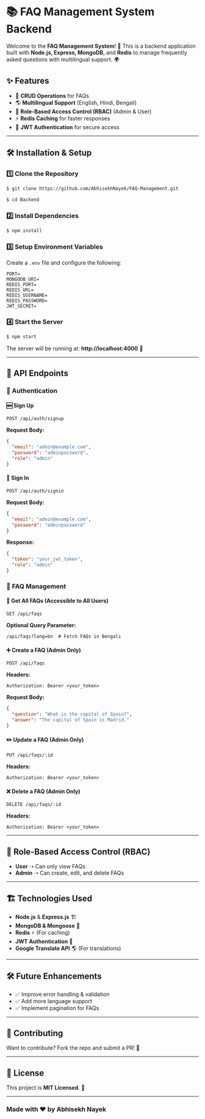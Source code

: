 # 📚 FAQ Management System Backend

Welcome to the **FAQ Management System**! 🚀 This is a backend application built with **Node.js, Express, MongoDB**, and **Redis** to manage frequently asked questions with multilingual support. 🌍

## ✨ Features

- 📝 **CRUD Operations** for FAQs
- 🌎 **Multilingual Support** (English, Hindi, Bengali)
- 🔑 **Role-Based Access Control (RBAC)** (Admin & User)
- ⚡ **Redis Caching** for faster responses
- 🔐 **JWT Authentication** for secure access

---

## 🛠️ Installation & Setup

### 1️⃣ Clone the Repository
```sh
$ git clone https://github.com/AbhisekhNayek/FAQ-Management.git

$ cd Backend
```

### 2️⃣ Install Dependencies
```sh
$ npm install
```

### 3️⃣ Setup Environment Variables
Create a `.env` file and configure the following:
```env
PORT=
MONGODB_URI=
REDIS_PORT=
REDIS_URL=
REDIS_USERNAME=
REDIS_PASSWORD=
JWT_SECRET=
```

### 4️⃣ Start the Server
```sh
$ npm start
```
The server will be running at: **http://localhost:4000** 🎉

---

## 🚀 API Endpoints

### 🔹 Authentication

#### 🆕 Sign Up
```http
POST /api/auth/signup
```
**Request Body:**
```json
{
  "email": "admin@example.com",
  "password": "adminpassword",
  "role": "admin"
}
```

#### 🔑 Sign In
```http
POST /api/auth/signin
```
**Request Body:**
```json
{
  "email": "admin@example.com",
  "password": "adminpassword"
}
```
**Response:**
```json
{
  "token": "your_jwt_token",
  "role": "admin"
}
```

### 🔹 FAQ Management

#### 📖 Get All FAQs (Accessible to All Users)
```http
GET /api/faqs
```
**Optional Query Parameter:**
```http
/api/faqs?lang=bn  # Fetch FAQs in Bengali
```

#### ➕ Create a FAQ (Admin Only)
```http
POST /api/faqs
```
**Headers:**
```http
Authorization: Bearer <your_token>
```
**Request Body:**
```json
{
  "question": "What is the capital of Spain?",
  "answer": "The capital of Spain is Madrid."
}
```

#### ✏️ Update a FAQ (Admin Only)
```http
PUT /api/faqs/:id
```
**Headers:**
```http
Authorization: Bearer <your_token>
```

#### ❌ Delete a FAQ (Admin Only)
```http
DELETE /api/faqs/:id
```
**Headers:**
```http
Authorization: Bearer <your_token>
```

---

## 🔐 Role-Based Access Control (RBAC)
- **User** ➝ Can only view FAQs
- **Admin** ➝ Can create, edit, and delete FAQs

---

## 🏗️ Technologies Used
- **Node.js** & **Express.js** 🏗️
- **MongoDB & Mongoose** 🍃
- **Redis** ⚡ (For caching)
- **JWT Authentication** 🔑
- **Google Translate API** 🌎 (For translations)

---

## 🛠️ Future Enhancements
- ✅ Improve error handling & validation
- ✅ Add more language support
- ✅ Implement pagination for FAQs

---

## 🤝 Contributing
Want to contribute? Fork the repo and submit a PR! 🚀

---

## 📄 License
This project is **MIT Licensed**. 📝

---

### Made with ❤️ by Abhisekh Nayek
